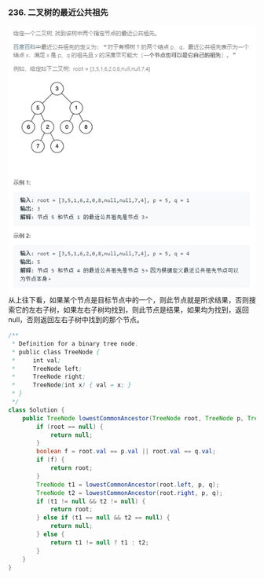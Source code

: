 ### 236. 二叉树的最近公共祖先
![](../imgs/2019-01-17_215300.png)   
从上往下看，如果某个节点是目标节点中的一个，则此节点就是所求结果，否则搜索它的左右子树，如果左右子树均找到，则此节点是结果，如果均为找到，返回null，否则返回左右子树中找到的那个节点。
```java
/**
 * Definition for a binary tree node.
 * public class TreeNode {
 *     int val;
 *     TreeNode left;
 *     TreeNode right;
 *     TreeNode(int x) { val = x; }
 * }
 */
class Solution {
    public TreeNode lowestCommonAncestor(TreeNode root, TreeNode p, TreeNode q) {
        if (root == null) {
            return null;
        }
        boolean f = root.val == p.val || root.val == q.val;
        if (f) {
            return root;
        }
        TreeNode t1 = lowestCommonAncestor(root.left, p, q);
        TreeNode t2 = lowestCommonAncestor(root.right, p, q);
        if (t1 != null && t2 != null) {
            return root;
        } else if (t1 == null && t2 == null) {
            return null;
        } else {
            return t1 != null ? t1 : t2;
        }
    }
}
```